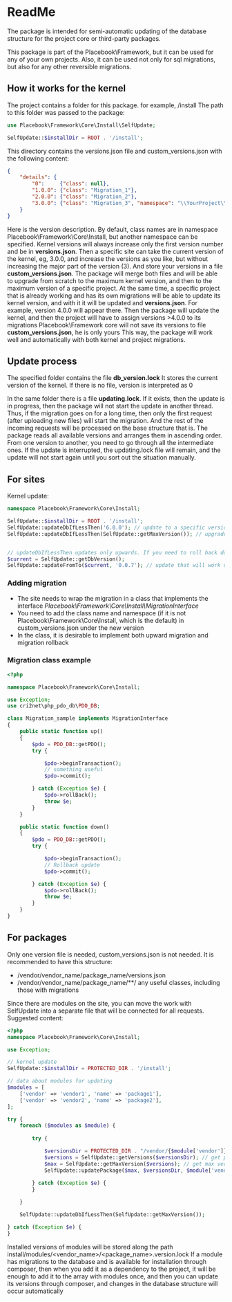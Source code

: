 # ReadMe

The package is intended for semi-automatic updating of the database structure for the project core or third-party packages.

This package is part of the Placebook\Framework, but it can be used for any of your own projects. Also, it can be used not only for sql migrations, but also for any other reversible migrations.

## How it works for the kernel
The project contains a folder for this package. for example, /install
The path to this folder was passed to the package:

```php
use Placebook\Framework\Core\Install\SelfUpdate;

SelfUpdate::$installDir = ROOT . '/install';
```
This directory contains the versions.json file and custom_versions.json with the following content:

```json
{
    "details": {
        "0":     {"class": null},
        "1.0.0": {"class": "Migration_1"},
        "2.0.0": {"class": "Migration_2"},
        "3.0.0": {"class": "Migration_3", "namespace": "\\YourProject\\Test\\Migration"}
    }
}
```
Here is the version description. By default, class names are in namespace Placebook\Framework\Core\Install\, but another namespace can be specified.
Kernel versions will always increase only the first version number and be in **versions.json**. Then a specific site can take the current version of the kernel, eg, 3.0.0, and increase the versions as you like, but without increasing the major part of the version (3). And store your versions in a file **custom_versions.json**. The package will merge both files and will be able to upgrade from scratch to the maximum kernel version, and then to the maximum version of a specific project.
At the same time, a specific project that is already working and has its own migrations will be able to update its kernel version, and with it it will be updated and **versions.json**. For example, version 4.0.0 will appear there. Then the package will update the kernel, and then the project will have to assign versions >4.0.0 to its migrations
Placebook\Framework core will not save its versions to file **custom_versions.json**, he is only yours
This way, the package will work well and automatically with both kernel and project migrations.

## Update process
The specified folder contains the file **db_version.lock**
It stores the current version of the kernel. If there is no file, version is interpreted as 0

In the same folder there is a file **updating.lock**. If it exists, then the update is in progress, then the package will not start the update in another thread.
Thus, if the migration goes on for a long time, then only the first request (after uploading new files) will start the migration. And the rest of the incoming requests will be processed on the base structure that is.
The package reads all available versions and arranges them in ascending order. From one version to another, you need to go through all the intermediate ones.
If the update is interrupted, the updating.lock file will remain, and the update will not start again until you sort out the situation manually.



## For sites

Kernel update:
```php
namespace Placebook\Framework\Core\Install;

SelfUpdate::$installDir = ROOT . '/install';
SelfUpdate::updateDbIfLessThen('6.0.0'); // update to a specific version
SelfUpdate::updateDbIfLessThen(SelfUpdate::getMaxVersion()); // upgrade to maximum version


// updateDbIfLessThen updates only upwards. If you need to roll back down, there is another method for this:
$current = SelfUpdate::getDbVersion();
SelfUpdate::updateFromTo($current, '0.0.7'); // update that will work up and down (downgrade)
```

### Adding migration
- The site needs to wrap the migration in a class that implements the interface *Placebook\Framework\Core\Install\MigrationInterface*
- You need to add the class name and namespace (if it is not Placebook\Framework\Core\Install, which is the default) in custom_versions.json under the new version
- In the class, it is desirable to implement both upward migration and migration rollback

### Migration class example
```php
<?php

namespace Placebook\Framework\Core\Install;

use Exception;
use cri2net\php_pdo_db\PDO_DB;

class Migration_sample implements MigrationInterface
{
    public static function up()
    {
        $pdo = PDO_DB::getPDO();
        try {

            $pdo->beginTransaction();
            // something useful
            $pdo->commit();

        } catch (Exception $e) {
            $pdo->rollBack();
            throw $e;
        }
    }

    public static function down()
    {
        $pdo = PDO_DB::getPDO();
        try {

            $pdo->beginTransaction();
            // Rollback update
            $pdo->commit();

        } catch (Exception $e) {
            $pdo->rollBack();
            throw $e;
        }
    }
}
```

## For packages
Only one version file is needed, custom_versions.json is not needed. It is recommended to have this structure:

* /vendor/vendor_name/package_name/versions.json
* /vendor/vendor_name/package_name/\*\*/  any useful classes, including those with migrations

Since there are modules on the site, you can move the work with SelfUpdate into a separate file that will be connected for all requests.
Suggested content:
```php
<?php
namespace Placebook\Framework\Core\Install;

use Exception;

// kernel update
SelfUpdate::$installDir = PROTECTED_DIR . '/install';

// data about modules for updating
$modules = [
    ['vendor' => 'vendor1', 'name' => 'package1'],
    ['vendor' => 'vendor2', 'name' => 'package2'],
];

try {
    foreach ($modules as $module) {
        
        try {

            $versionsDir = PROTECTED_DIR . "/vendor/{$module['vendor']}/" . $module['name']; // path to vendor folder
            $versions = SelfUpdate::getVersions($versionsDir); // get package versions
            $max = SelfUpdate::getMaxVersion($versions); // get max version
            SelfUpdate::updatePackage($max, $versionsDir, $module['vendor'], $module['name']); // update
            
        } catch (Exception $e) {
        }

    }

    SelfUpdate::updateDbIfLessThen(SelfUpdate::getMaxVersion());

} catch (Exception $e) {
}
```

Installed versions of modules will be stored along the path
install/modules/<vendor_name>/<package_name>.version.lock
If a module has migrations to the database and is available for installation through composer, then when you add it as a dependency to the project, it will be enough to add it to the array with modules once, and then you can update its versions through composer, and changes in the database structure will occur automatically
